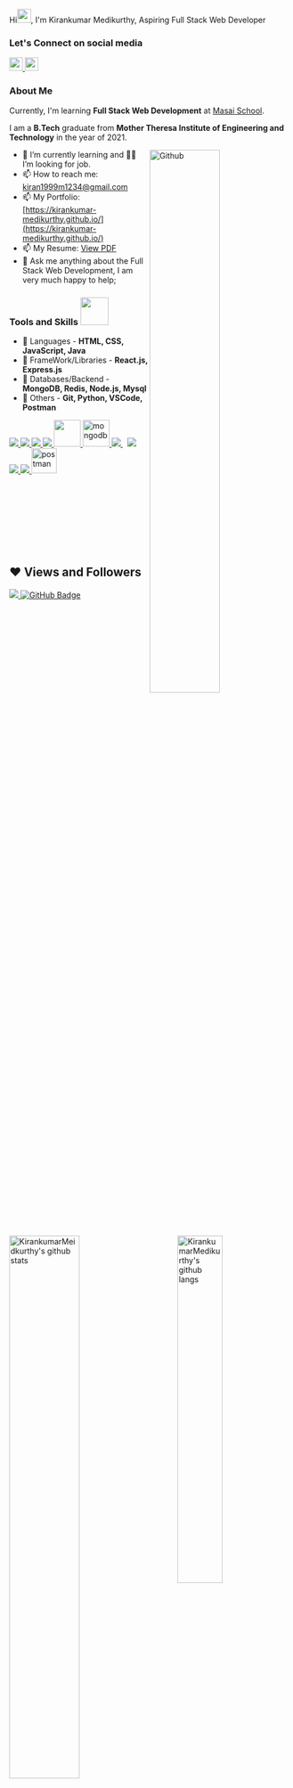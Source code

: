 Hi<img src="https://raw.githubusercontent.com/MartinHeinz/MartinHeinz/master/wave.gif" width="25px">, I'm Kirankumar Medikurthy, Aspiring Full Stack Web Developer

### Let's Connect on social media

<a href="https://www.linkedin.com/in/kiran-kumar-medikurthy/" target="_blank">
  <img src='https://cdn.jsdelivr.net/npm/simple-icons@v3.12.1/icons/linkedin.svg' width='24px' />
</a>



<a href="https://github.com/kirankumar-medikurthy" target="_blank">
  <img src='https://cdn.jsdelivr.net/npm/simple-icons@v3.12.1/icons/github.svg' width='24px' />
</a>



### About Me
Currently, I'm learning <b>Full Stack Web Development</b> at [Masai School](https://www.masaischool.com/).

I am a <b>B.Tech</b> graduate from <b> Mother Theresa Institute of Engineering and Technology</b> in the year of 2021.

<img width="50%" align="right" alt="Github" src="https://raw.githubusercontent.com/onimur/.github/master/.resources/git-header.svg" />

- 🌱  I’m currently learning and 👨‍💻 I’m looking for job.
- 📫 How to reach me: kiran1999m1234@gmail.com
- 📫 My Portfolio: [https://kirankumar-medikurthy.github.io/](https://kirankumar-medikurthy.github.io/)
- 📫 My Resume: [View PDF](https://drive.google.com/file/d/1FT8jpMiY11JbFPBQOlRI0wgNTWj-QjJW/view?usp=sharing)
- 💬 Ask me anything about the Full Stack Web Development, I am very much happy to help;


### Tools and Skills <img src="https://camo.githubusercontent.com/63371d36886ee658f5a97401f393e1ab1684b2fd3de674b8f5efc7d410b2a3d0/68747470733a2f2f6d656469612e67697068792e636f6d2f6d656469612f57556c706c634d704f43456d5447427442572f67697068792e676966" width=50px>

- 🚀 Languages - **HTML, CSS, JavaScript, Java**
- 🚀 FrameWork/Libraries - **React.js, Express.js**
- 🚀 Databases/Backend - **MongoDB, Redis, Node.js, Mysql**
- 🚀 Others - **Git, Python, VSCode, Postman**

<p align="left"> 
    <a href="https://www.w3.org/html/" target="_blank"> <img src="https://img.icons8.com/color/48/000000/html-5.png"/> </a> 
    <a href="https://www.w3schools.com/css/" target="_blank"> <img src="https://img.icons8.com/color/48/000000/css3.png"/> </a>
    <a href="https://developer.mozilla.org/en-US/docs/Web/JavaScript" target="_blank"> <img src="https://img.icons8.com/color/48/000000/javascript.png"/> </a> 
    <a href="https://www.java.com" target="_blank"> <img src="https://img.icons8.com/color/48/000000/java-coffee-cup-logo.png"/> </a>
    <a href="https://reactjs.org/" target="_blank"> <img src="https://www.pngfind.com/pngs/m/685-6854994_react-logo-no-background-hd-png-download.png" width="48" height="48"/> </a> 
    <a href="https://www.mongodb.com/" target="_blank"> <img src="https://www.pngkit.com/png/full/225-2254691_9kib-354x415-unnamed-mongodb-logo-svg.png" alt="mongodb" width="48" height="48"/> </a> 
    <a style="padding-right:8px;" href="https://nodejs.org" target="_blank"> <img src="https://img.icons8.com/color/48/000000/nodejs.png"/> </a> 
    <a style="padding-right:8px;" href="https://www.mysql.com/" target="_blank"> <img src="https://img.icons8.com/fluent/50/000000/mysql-logo.png"/> </a>
    <a href="https://git-scm.com/" target="_blank"> <img src="https://img.icons8.com/color/48/000000/git.png"/> </a> 
    <a href="https://www.python.org" target="_blank"> <img src="https://img.icons8.com/color/48/000000/python.png"/> </a> 
    <a href="https://postman.com" target="_blank"> <img src="https://www.vectorlogo.zone/logos/getpostman/getpostman-icon.svg" alt="postman" width="45" height="45"/> </a>   
   <!-- <a href="https://redux.js.org" target="_blank"> <img src="https://img.icons8.com/color/48/000000/redux.png"/> </a>
    <a href="https://expressjs.com" target="_blank"> <img src="https://raw.githubusercontent.com/devicons/devicon/master/icons/express/express-original-wordmark.svg" alt="express" width="40" height="40"/> </a>-->
</p>

<img alt="KirankumarMeidkurthy's github stats" align="left" width="50%" src="https://github-readme-stats.vercel.app/api?username=kirankumar-medikurthy&show_icons=true&hide_border=true" />



<img alt="KirankumarMedikurthy's github langs" align="right" width="40%" src="https://github-readme-stats.vercel.app/api/top-langs/?username=kirankumar-medikurthy&langs_count=10&layout=compact&hide_border=true" />

<!--[<a href="https://github.com/kirankumar-medikurthy/github-readme-stats"><img alt="Kirankumar Medikurthys's Top Languages" src="https://github-readme-stats.vercel.app/api/top-langs/?username=kirankumar-medikurthy&langs_count=8&count_private=true&layout=compact&theme=react&hide_border=true&bg_color=0D1117" /></a>](url)](url)-->

<br/>
<br/>
<br/>
<br/>
<br/>
<!--<a href="https://github.com/kirankumar-medikurthy/github-readme-activity-graph"><img alt="KirankumarMeidkurthy's Activity Graph" src="https://activity-graph.herokuapp.com/graph?username=kirankumar-medikurthy&line=5BCDEC&point=FFFFFF&hide_border=true" /></a>-->

<br/>
<br/>


## ❤ Views and Followers

<a href="https://github.com/Meghna-DAS/github-profile-views-counter">
    <img src="https://komarev.com/ghpvc/?username=kirankumar-medikurthy">
</a>
<a href="https://github.com/kirankumar-medikurthy?tab=followers"><img src="https://img.shields.io/github/followers/kirankumar-medikurthy?label=Followers&style=social" alt="GitHub Badge"></a>

<!--
**kirankumar-medikurthy/kirankumar-medikurthy** is a ✨ _special_ ✨ repository because its `README.md` (this file) appears on your GitHub profile.

Here are some ideas to get you started:

- 🔭 I’m currently working on ...
- 🌱 I’m currently learning ...
- 👯 I’m looking to collaborate on ...
- 🤔 I’m looking for help with ...
- 💬 Ask me about ...
- 📫 How to reach me: ...
- 😄 Pronouns: ...
- ⚡ Fun fact: ...
-->
